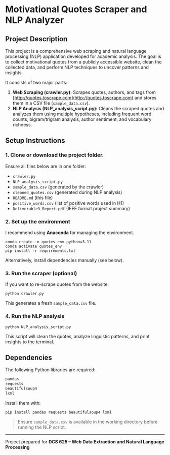 # Motivational Quotes Scraper and NLP Analyzer

## Project Description

This project is a comprehensive web scraping and natural language processing (NLP) application developed for academic analysis. The goal is to collect motivational quotes from a publicly accessible website, clean the collected data, and perform NLP techniques to uncover patterns and insights.

It consists of two major parts:
1. **Web Scraping (crawler.py):** Scrapes quotes, authors, and tags from [http://quotes.toscrape.com](http://quotes.toscrape.com) and stores them in a CSV file (`sample_data.csv`).
2. **NLP Analysis (NLP_analysis_script.py):** Cleans the scraped quotes and analyzes them using multiple hypotheses, including frequent word counts, bigram/trigram analysis, author sentiment, and vocabulary richness.

## Setup Instructions

### 1. Clone or download the project folder.
Ensure all files below are in one folder:
- `crawler.py`
- `NLP_analysis_script.py`
- `sample_data.csv` (generated by the crawler)
- `cleaned_quotes.csv` (generated during NLP analysis)
- `README.md` (this file)
- `positive_words.csv` (list of positive words used in H1)
- `Deliverable3_Report.pdf` (IEEE format project summary)

### 2. Set up the environment

I recommend using **Anaconda** for managing the environment.

```
conda create -n quotes_env python=3.11
conda activate quotes_env
pip install -r requirements.txt
```

Alternatively, install dependencies manually (see below).

### 3. Run the scraper (optional)
If you want to re-scrape quotes from the website:

```
python crawler.py
```

This generates a fresh `sample_data.csv` file.

### 4. Run the NLP analysis

```
python NLP_analysis_script.py
```

This script will clean the quotes, analyze linguistic patterns, and print insights to the terminal.

## Dependencies

The following Python libraries are required:

```txt
pandas
requests
beautifulsoup4
lxml
```
Install them with:

```
pip install pandas requests beautifulsoup4 lxml
```

> Ensure `sample_data.csv` is available in the working directory before running the NLP script.

---

Project prepared for **DCS 625 – Web Data Extraction and Natural Language Processing**
